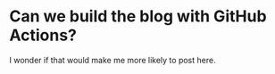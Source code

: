 # Can we build the blog with GitHub Actions?

I wonder if that would make me more likely to post here.
